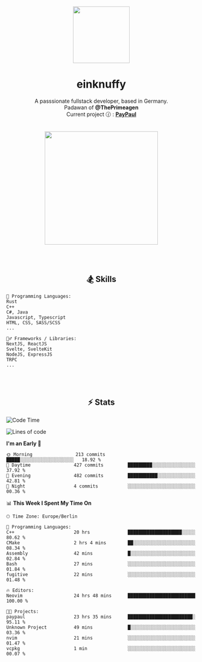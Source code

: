 <p align="center">
   <br />
   <a href="https://github.com/einKnuffy" target="_blank"><img width="150px" src="https://avatars.githubusercontent.com/u/66639485?s=400&u=fc9b6f7cbddb6dfbb93dc63483f7fc7aee75ac2e&v=4" /></a>
   <h1 align="center"><b>einknuffy</b></h1>
   <p align="center">A passsionate fullstack developer, based in Germany. <br/>
   Padawan of <b>@ThePrimeagen</b> <br/>
   Current project 🕜 : <b><a href="https://github.com/einKnuffy/paypaul">PayPaul</a></b><br/><br/>
      
   <p align="center">
      <img src="https://lanyard.cnrad.dev/api/675737917200662539" alt="" width="300px" /></p>
   </p>
</p>

<br/><br/>

<p align="center">
     <h2 align="center"><b>🏂 Skills</b></h2>
      <p align="center">
<!-- <p align="center"><b>That's it. Thanks for reading my profile 🤓</b></p>
<p align="center">
<img align="center" width="150px" src="https://i.kym-cdn.com/entries/icons/facebook/000/016/546/hidethepainharold.jpg" /></p><br/><br/> -->

```text
💬 Programming Languages:
Rust
C++
C#, Java
Javascript, Typescript
HTML, CSS, SASS/SCSS
...

🤹‍♂️ Frameworks / Libraries:
NextJS, ReactJS
Svelte, SvelteKit
NodeJS, ExpressJS
TRPC
...
```
</p>
</p>

<br/><br/>

<p align="center">
    <h2 align="center"><b>⚡ Stats</b></h2>
    <p align="center">

<!--START_SECTION:waka-->
![Code Time](http://img.shields.io/badge/Code%20Time-42%20hrs%2040%20mins-blue)

![Lines of code](https://img.shields.io/badge/From%20Hello%20World%20I%27ve%20Written-8.3%20million%20lines%20of%20code-blue)

**I'm an Early 🐤** 

```text
🌞 Morning                213 commits         █████░░░░░░░░░░░░░░░░░░░░   18.92 % 
🌆 Daytime                427 commits         █████████░░░░░░░░░░░░░░░░   37.92 % 
🌃 Evening                482 commits         ███████████░░░░░░░░░░░░░░   42.81 % 
🌙 Night                  4 commits           ░░░░░░░░░░░░░░░░░░░░░░░░░   00.36 % 
```


📊 **This Week I Spent My Time On** 

```text
🕑︎ Time Zone: Europe/Berlin

💬 Programming Languages: 
C++                      20 hrs              ████████████████████░░░░░   80.62 % 
CMake                    2 hrs 4 mins        ██░░░░░░░░░░░░░░░░░░░░░░░   08.34 % 
Assembly                 42 mins             █░░░░░░░░░░░░░░░░░░░░░░░░   02.84 % 
Bash                     27 mins             ░░░░░░░░░░░░░░░░░░░░░░░░░   01.84 % 
fugitive                 22 mins             ░░░░░░░░░░░░░░░░░░░░░░░░░   01.48 % 

🔥 Editors: 
Neovim                   24 hrs 48 mins      █████████████████████████   100.00 % 

🐱‍💻 Projects: 
paypaul                  23 hrs 35 mins      ████████████████████████░   95.11 % 
Unknown Project          49 mins             █░░░░░░░░░░░░░░░░░░░░░░░░   03.36 % 
nvim                     21 mins             ░░░░░░░░░░░░░░░░░░░░░░░░░   01.47 % 
vcpkg                    1 min               ░░░░░░░░░░░░░░░░░░░░░░░░░   00.07 % 
```


<!--END_SECTION:waka-->

   </p>
</p>

<br/>
